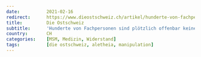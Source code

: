 ```yaml
---
date:          2021-02-16
redirect:      https://www.dieostschweiz.ch/artikel/hunderte-von-fachpersonen-sind-ploetzlich-offenbar-keine-mehr-pQm364L
title:         Die Ostschweiz
subtitle:      'Hunderte von Fachpersonen sind plötzlich offenbar keine mehr'
country:       CH
categories:    [MSM, Medizin, Widerstand]
tags:          [die ostschweiz, aletheia, manipulation]
---
```

